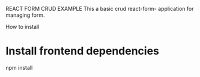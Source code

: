 REACT FORM CRUD EXAMPLE
This a basic crud react-form-  application for managing form.  
 
How to install 
# Install frontend dependencies
npm install
 
